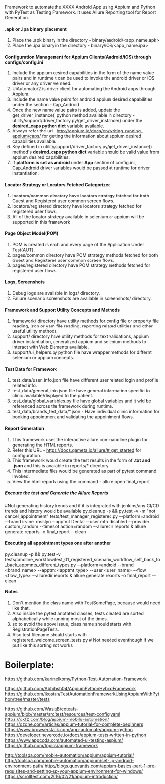Framework to automate the XXXX Android App using Appium and Python with PyTest as Testing Framework. It uses Allure Reporting tool for Report Generation.

#### .apk or .ipa binary placement
1. Place the .apk binary in the directory - binary/android/<app_name.apk>
2. Place the .ipa binary in the directory - binary/iOS/<app_name.ipa>

#### Configuration Management for Appium Clients(Android/iOS) through configs/config.ini
1. Include the appium desired capabilities in the form of the name value pairs and in runtime it can be used to invoke the 
   android driver or iOS driver or any driver we need.
2. UiAutomator2 is driver client for automating the Android apps through Appium.
3. Include the name value pairs for android appium desired capabilities under the section - Cap_Android
4. Once the new name value pairs is added, update the get_driver_instance() python method available in directory - utility/support/driver_factory.py/get_driver_instance()
   under the **desired_caps python dict** variable available.
5. Always refer the url - http://appium.io/docs/en/writing-running-appium/caps/ for getting the information about appium desired capabilities available.
6. Key defined in utility/support/driver_factory.py/get_driver_instance() method's **desired_caps python dict** variable should be valid value from appium desired capabilities.
7. If **platform is set as android** under **App** section of config.ini, Cap_Android driver variables would be passed at runtime for driver instantiation.

#### Locator Strategy or Locators Fetched Categorized
1. locators/common directory have locators strategy fetched for both Guest and Registered user common screen flows.
2. locators/registered directory have locators strategy fetched for registered user flows.
3. All of the locator strategy available in selenium or appium will be supported in this framework 

#### Page Object Model(POM)
1. POM is created is each and every page of the Application Under Test(AUT).
2. pages/common directory have POM strategy methods fetched for both Guest and Registered user common screen flows.
3. pages/registered directory have POM strategy methods fetched for registered user flows.

#### Logs, Screenshots
1. Debug logs are available in logs/ directory.
2. Failure scenario screenshots are available in screenshots/ directory.

#### Framework and Support Utility Concepts and Methods
1. framework/ directory have utility methods for config file or property file reading, json or yaml file reading,
   reporting related utilities and other useful utility methods.
2. support/ directory have utility methods for text validations, appium driver instantiation, generalized appium and selenium methods to
   interact with Web Elements available.
3. support/ui_helpers.py python file have wrapper methods for differnt selenium or appium concepts.


#### Test Data for Framework
1. test_data/user_info.json file have different user related login and profile related info.
2. test_data/general_info.json file have general information specific to clinic available/displayed to the patient.
3. test_data/global_variables.py file have global variables and it wld be referenced across the framework during runtime.
4. test_data/brands_test_data/*.json - Have individual clinic information for booking appointment and validating the appointment flows.

#### Report Generation
1. This framework uses the interactive allure commandline plugin for generating the HTML reports.
2. Refer this URL - https://docs.qameta.io/allure/#_get_started for configuration.
3. This framework would create the test results in the form of **.txt and .json** and this is available in reports/* directory.
4. This intermediate files would be generated as part of pytest command invoked.
5. View the html reports using the command - allure open final_report



##### Execute the test and Generate the Allure Reports
#Not generating history trends and if it is integrated with jenkins/any CI/CD trends and history would be available
py.cleanup -p && py.test -v -m "not cancel_appointment" tests/test_manager_registered.py --platform=android --brand irvine_rosslyn --apptmt Dental --user mfa_disabled --provider custom_random --timeslot action=random --alluredir reports & allure generate reports -o final_report --clean 

#### Executing all appointment types one after another
py.cleanup -p && py.test -v tests/cmdline_workflow/test_01_registered_scenario_workflow_self_back_to_back_appmnts_different_types.py --platform=android --brand <brand_name> --apptmt <apptmt_type> --user <user_name> --flow <flow_type> --alluredir reports & allure generate reports -o final_report --clean


#### Notes
1. Don't mention the class name with TestSomePage, because would need like that.
2. Also inside the pytest anotated classes, tests created are sorted alphabetically while running most of the times.
3. so to avoid the above issue, class name should starts with RegistrationPageTests.
4. Also test filename should starts with registered_welcome_screen_tests.py # Not needed eventhough if we put like this sorting not works

Boilerplate:
============
https://github.com/karimelkomy/Python-Test-Automation-Framework

https://github.com/Abhilash04/AppiumPythonHybridFramework
https://github.com/ikostan/TestAutomationFrameworkUsingAppiumWithPython/tree/master/tests

https://github.com/WasiqB/coteafs-appium/blob/master/src/test/resources/test-config.yaml
https://qxf2.com/blog/appium-mobile-automation/
https://dzone.com/articles/appium-tutorial-for-complete-beginners
https://www.browserstack.com/app-automate/appium-python
https://developer.nevercode.io/docs/appium-tests-written-in-python
https://www.appcoda.com/automated-ui-testing-appium/
https://github.com/topics/appium-framework

http://toolsqa.com/mobile-automation/appium/appium-tutorial/
http://toolsqa.com/mobile-automation/appium/set-up-android-environment-path/
http://blogs.quovantis.com/appium-basics-part-1-pre-requisites-and-setting-up-your-appium-environment-for-windows/
https://scrolltest.com/2016/02/21/appium-introduction/